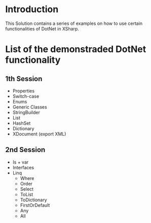 # Introduction

This Solution contains a series of examples on how to use certain functionalities of DotNet in XSharp. 

# List of the demonstraded DotNet functionality

## 1th Session

* Properties
* Switch-case
* Enums
* Generic Classes
* StringBuilder
* List
* HashSet
* Dictionary
* XDocument (export XML)

## 2nd Session

* Is + var
* Interfaces
* Linq
  * Where
  * Order
  * Select
  * ToList
  * ToDictionary
  * FirstOrDefault
  * Any
  * All
 